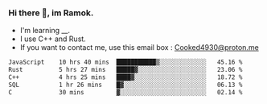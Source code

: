 ### Hi there 👋, im Ramok.

- I'm learning __.
- I use C++ and Rust.
- If you want to contact me, use this email box : Cooked4930@proton.me

<!--START_SECTION:waka-->

```txt
JavaScript    10 hrs 40 mins  ███████████▒░░░░░░░░░░░░░   45.16 %
Rust          5 hrs 27 mins   █████▓░░░░░░░░░░░░░░░░░░░   23.06 %
C++           4 hrs 25 mins   ████▓░░░░░░░░░░░░░░░░░░░░   18.72 %
SQL           1 hr 26 mins    █▓░░░░░░░░░░░░░░░░░░░░░░░   06.13 %
C             30 mins         ▓░░░░░░░░░░░░░░░░░░░░░░░░   02.14 %
```

<!--END_SECTION:waka-->
